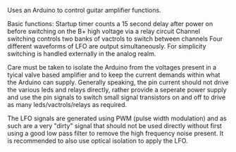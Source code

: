 Uses an Arduino to control guitar amplifier functions.

Basic functions:
	Startup timer counts a 15 second delay after power on before switching
		on the B+ high voltage via a relay circuit
	Channel switching controls two banks of vactrols to switch between
		channels
	Four different waveforms of LFO are output simultaneously. For
		simplicity switching is handled externally in the analog realm.

Care must be taken to isolate the Arduino from the voltages present in a
tyical valve based amplifier and to keep the current demands within what
the Arduino can supply. Generally speaking, the pin current should not
drive the various leds and relays directly, rather provide a seperate
power supply and use the pin signals to switch small signal transistors
on and off to drive as many leds/vactrols/relays as required.

The LFO signals are generated using PWM (pulse width modulation) and as
such are a very "dirty" signal that should not be used directly without
first using a good low pass filter to remove the high frequency noise
present. It is recommended to also use optical isolation to apply the LFO.
